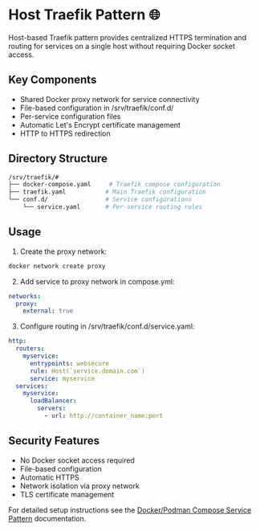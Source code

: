 # Host Traefik Pattern 🌐

Host-based Traefik pattern provides centralized HTTPS termination and routing for services on a single host without requiring Docker socket access.

## Key Components

- Shared Docker proxy network for service connectivity
- File-based configuration in /srv/traefik/conf.d/
- Per-service configuration files
- Automatic Let's Encrypt certificate management
- HTTP to HTTPS redirection

## Directory Structure

```bash
/srv/traefik/#
├── docker-compose.yaml     # Traefik compose configuration
├── traefik.yaml           # Main Traefik configuration
└── conf.d/                # Service configurations
    └── service.yaml       # Per-service routing rules
```

## Usage

1. Create the proxy network:
```bash
docker network create proxy
```

2. Add service to proxy network in compose.yml:
```yaml
networks:
  proxy:
    external: true
```

3. Configure routing in /srv/traefik/conf.d/service.yaml:
```yaml
http:
  routers:
    myservice:
      entrypoints: websecure
      rule: Host(`service.domain.com`)
      service: myservice
  services:
    myservice:
      loadBalancer:
        servers:
          - url: http://container_name:port
```

## Security Features

- No Docker socket access required
- File-based configuration
- Automatic HTTPS
- Network isolation via proxy network
- TLS certificate management

For detailed setup instructions see the [Docker/Podman Compose Service Pattern](./compose-service.md) documentation.
